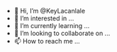 - 👋 Hi, I’m @KeyLacanlale
- 👀 I’m interested in ...
- 🌱 I’m currently learning ...
- 💞️ I’m looking to collaborate on ...
- 📫 How to reach me ...

<!---
KeyLacanlale/KeyLacanlale is a ✨ special ✨ repository because its `README.md` (this file) appears on your GitHub profile.
You can click the Preview link to take a look at your changes.
--->
